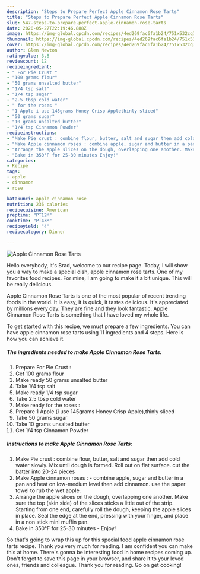 ```yaml
---
description: "Steps to Prepare Perfect Apple Cinnamon Rose Tarts"
title: "Steps to Prepare Perfect Apple Cinnamon Rose Tarts"
slug: 547-steps-to-prepare-perfect-apple-cinnamon-rose-tarts
date: 2020-05-27T22:19:46.888Z
image: https://img-global.cpcdn.com/recipes/4ed269fac6fa1b24/751x532cq70/apple-cinnamon-rose-tarts-recipe-main-photo.jpg
thumbnail: https://img-global.cpcdn.com/recipes/4ed269fac6fa1b24/751x532cq70/apple-cinnamon-rose-tarts-recipe-main-photo.jpg
cover: https://img-global.cpcdn.com/recipes/4ed269fac6fa1b24/751x532cq70/apple-cinnamon-rose-tarts-recipe-main-photo.jpg
author: Glen Newton
ratingvalue: 3.8
reviewcount: 12
recipeingredient:
- " For Pie Crust "
- "100 grams flour"
- "50 grams unsalted butter"
- "1/4 tsp salt"
- "1/4 tsp sugar"
- "2.5 tbsp cold water"
- " for the roses "
- "1 Apple i use 145grams Honey Crisp Applethinly sliced"
- "50 grams sugar"
- "10 grams unsalted butter"
- "1/4 tsp Cinnamon Powder"
recipeinstructions:
- "Make Pie crust : combine flour, butter, salt and sugar then add cold water slowly. Mix until dough is formed. Roll out on flat surface. cut the batter into 20-24 pieces"
- "Make Apple cinnamon roses : combine apple, sugar and butter in a pan and heat on low-medium level then add cinnamon. use the paper towel to rub the wet apple."
- "Arrange the apple slices on the dough, overlapping one another. Make sure the top (skin side) of the slices sticks a little out of the strip. Starting from one end, carefully roll the dough, keeping the apple slices in place. Seal the edge at the end, pressing with your finger, and place in a non stick mini muffin pan."
- "Bake in 350°F for 25-30 minutes Enjoy!"
categories:
- Recipe
tags:
- apple
- cinnamon
- rose

katakunci: apple cinnamon rose 
nutrition: 236 calories
recipecuisine: American
preptime: "PT12M"
cooktime: "PT43M"
recipeyield: "4"
recipecategory: Dinner

---
```



![Apple Cinnamon Rose Tarts](https://img-global.cpcdn.com/recipes/4ed269fac6fa1b24/751x532cq70/apple-cinnamon-rose-tarts-recipe-main-photo.jpg)

Hello everybody, it's Brad, welcome to our recipe page. Today, I will show you a way to make a special dish, apple cinnamon rose tarts. One of my favorites food recipes. For mine, I am going to make it a bit unique. This will be really delicious.



Apple Cinnamon Rose Tarts is one of the most popular of recent trending foods in the world. It is easy, it is quick, it tastes delicious. It's appreciated by millions every day. They are fine and they look fantastic. Apple Cinnamon Rose Tarts is something that I have loved my whole life.


To get started with this recipe, we must prepare a few ingredients. You can have apple cinnamon rose tarts using 11 ingredients and 4 steps. Here is how you can achieve it.

##### The ingredients needed to make Apple Cinnamon Rose Tarts:

1. Prepare  For Pie Crust :
1. Get 100 grams flour
1. Make ready 50 grams unsalted butter
1. Take 1/4 tsp salt
1. Make ready 1/4 tsp sugar
1. Take 2.5 tbsp cold water
1. Make ready  for the roses :
1. Prepare 1 Apple (i use 145grams Honey Crisp Apple),thinly sliced
1. Take 50 grams sugar
1. Take 10 grams unsalted butter
1. Get 1/4 tsp Cinnamon Powder




##### Instructions to make Apple Cinnamon Rose Tarts:

1. Make Pie crust : combine flour, butter, salt and sugar then add cold water slowly. Mix until dough is formed. Roll out on flat surface. cut the batter into 20-24 pieces
1. Make Apple cinnamon roses : - combine apple, sugar and butter in a pan and heat on low-medium level then add cinnamon. use the paper towel to rub the wet apple.
1. Arrange the apple slices on the dough, overlapping one another. Make sure the top (skin side) of the slices sticks a little out of the strip. Starting from one end, carefully roll the dough, keeping the apple slices in place. Seal the edge at the end, pressing with your finger, and place in a non stick mini muffin pan.
1. Bake in 350°F for 25-30 minutes - Enjoy!




So that's going to wrap this up for this special food apple cinnamon rose tarts recipe. Thank you very much for reading. I am confident you can make this at home. There's gonna be interesting food in home recipes coming up. Don't forget to save this page in your browser, and share it to your loved ones, friends and colleague. Thank you for reading. Go on get cooking!
